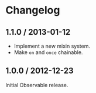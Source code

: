 # Changelog

## 1.1.0 / 2013-01-12

- Implement a new mixin system.
- Make `on` and `once` chainable.

## 1.0.0 / 2012-12-23

Initial Observable release.